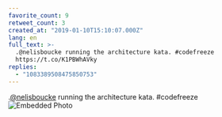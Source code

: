 ```yaml
---
favorite_count: 9
retweet_count: 3
created_at: "2019-01-10T15:10:07.000Z"
lang: en
full_text: >-
  .@nelisboucke running the architecture kata. #codefreeze
  https://t.co/K1PBWhAVky
replies:
  - "1083389508475850753"
---
```


.[@nelisboucke](https://twitter.com/nelisboucke) running the architecture kata.
#codefreeze
![Embedded Photo](https://twitter-media-coderbyheart.s3.eu-north-1.amazonaws.com/1083380471403294721-DwjwyMuXQAAar1r.jpg)
